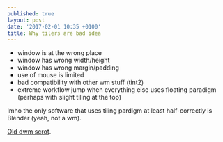 ```yaml
---
published: true
layout: post
date: '2017-02-01 10:35 +0100'
title: Why tilers are bad idea
---
```

- window is at the wrong place
- window has wrong width/height
- window has wrong margin/padding
- use of mouse is limited
- bad compatibility with other wm stuff (tint2)
- extreme workflow jump when everything else uses floating paradigm (perhaps with slight tiling at the top)

Imho the only software that uses tiling pardigm at least half-correctly is Blender (yeah, not a wm).

[Old dwm scrot](http://shrani.si/f/J/Dt/2JyfnMqL/1/dwm.png).